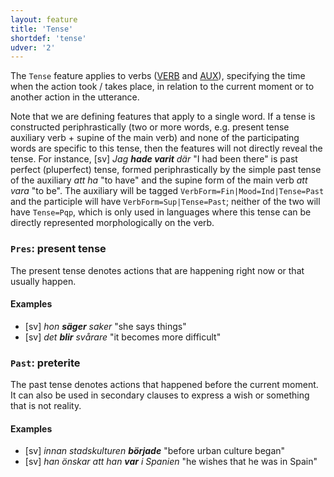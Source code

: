 ```yaml
---
layout: feature
title: 'Tense'
shortdef: 'tense'
udver: '2'
---
```


The `Tense` feature applies to verbs ([VERB]() and [AUX]()), specifying the time when the action took / takes place, in relation to the current moment or to another action in the utterance.

Note that we are defining features that apply to a single word. If a tense is constructed periphrastically (two or more words, e.g. present tense auxiliary verb + supine of the main verb) and none of the participating words are specific to this tense, then the features will not directly reveal the tense. For instance, [sv] _Jag <b>hade varit</b> där_ "I had been there" is past perfect (pluperfect) tense, formed periphrastically by the simple past tense of the auxiliary _att ha_ "to have" and the supine form of the main verb _att vara_ "to be". The auxiliary will be tagged `VerbForm=Fin|Mood=Ind|Tense=Past` and the participle will have `VerbForm=Sup|Tense=Past`; neither of the two will have `Tense=Pqp`, which is only used in languages where this tense can be directly represented morphologically on the verb.

### <a name="Pres">`Pres`</a>: present tense

The present tense denotes actions that are happening right now or that usually happen.

#### Examples

* [sv] _hon <b>säger</b> saker_ "she says things"
* [sv] _det <b>blir</b> svårare_ "it becomes more difficult"

### <a name="Past">`Past`</a>: preterite

The past tense denotes actions that happened before the current moment. It can also be used in secondary clauses to express a wish or something that is not reality.

#### Examples

* [sv] _innan stadskulturen <b>började</b>_ "before urban culture began"
* [sv] _han önskar att han <b>var</b> i Spanien_ "he wishes that he was in Spain"

<!-- Interlanguage links updated Po 6. listopadu 2023, 21:42:10 CET -->
